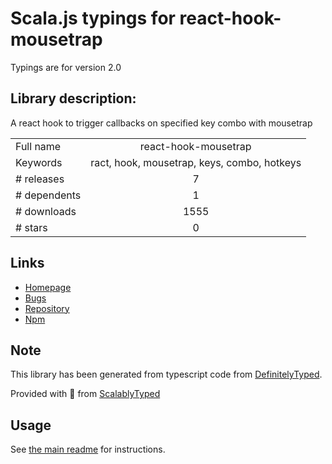 
# Scala.js typings for react-hook-mousetrap

Typings are for version 2.0

## Library description:
A react hook to trigger callbacks on specified key combo with mousetrap

|                    |                 |
| ------------------ | :-------------: |
| Full name          | react-hook-mousetrap |
| Keywords           | ract, hook, mousetrap, keys, combo, hotkeys |
| # releases         | 7 |
| # dependents       | 1 |
| # downloads        | 1555 |
| # stars            | 0 |

## Links
- [Homepage](https://github.com/olup/react-hook-mousetrap#readme)
- [Bugs](https://github.com/olup/react-hook-mousetrap/issues)
- [Repository](https://github.com/olup/react-hook-mousetrap)
- [Npm](https://www.npmjs.com/package/react-hook-mousetrap)
    


## Note
This library has been generated from typescript code from [DefinitelyTyped](https://definitelytyped.org).

Provided with :purple_heart: from [ScalablyTyped](https://github.com/oyvindberg/ScalablyTyped)

## Usage
See [the main readme](../../readme.md) for instructions.


